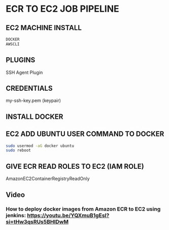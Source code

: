 # ECR TO EC2 JOB PIPELINE

## EC2 MACHINE INSTALL 
```bash
DOCKER
AWSCLI
```

## PLUGINS
SSH Agent Plugin

## CREDENTIALS
my-ssh-key.pem (keypair)

## INSTALL DOCKER
## EC2 ADD UBUNTU USER COMMAND TO DOCKER
```bash
sudo usermod -aG docker ubuntu
sudo reboot
```

## GIVE ECR READ ROLES TO EC2 (IAM ROLE)
AmazonEC2ContainerRegistryReadOnly


## Video

### How to deploy docker images from Amazon ECR to EC2 using jenkins: https://youtu.be/YQXmuB1gEsI?si=tHw3qsRUs5BHlDwM
